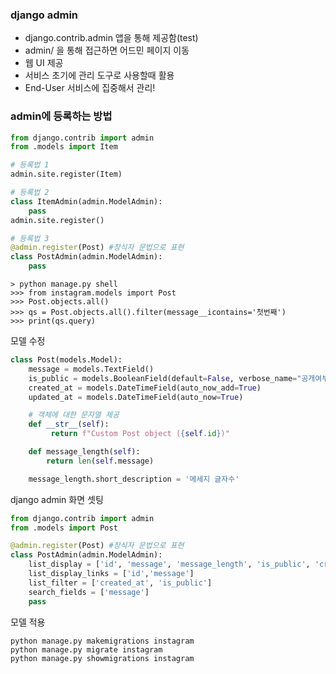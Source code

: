 ### django admin

* django.contrib.admin 앱을 통해 제공함(test)
* admin/ 을 통해 접근하면 어드민 페이지 이동
* 웹 UI 제공
* 서비스 초기에 관리 도구로 사용할때 활용
* End-User 서비스에 집중해서 관리!

### admin에 등록하는 방법

```python
from django.contrib import admin
from .models import Item

# 등록법 1
admin.site.register(Item)
```

```python
# 등록법 2
class ItemAdmin(admin.ModelAdmin):
    pass
admin.site.register()
```

```python
# 등록법 3
@admin.register(Post) #장식자 문법으로 표현
class PostAdmin(admin.ModelAdmin):
    pass
```

```shell
> python manage.py shell
>>> from instagram.models import Post
>>> Post.objects.all()
>>> qs = Post.objects.all().filter(message__icontains='첫번째')
>>> print(qs.query)
```

모델 수정
```python
class Post(models.Model):
    message = models.TextField()
    is_public = models.BooleanField(default=False, verbose_name="공개여부")
    created_at = models.DateTimeField(auto_now_add=True)
    updated_at = models.DateTimeField(auto_now=True)

    # 객체에 대한 문자열 제공
    def __str__(self):
         return f"Custom Post object ({self.id})"

    def message_length(self):
        return len(self.message)

    message_length.short_description = '메세지 글자수'
```

django admin 화면 셋팅
```python
from django.contrib import admin
from .models import Post

@admin.register(Post) #장식자 문법으로 표현
class PostAdmin(admin.ModelAdmin):
    list_display = ['id', 'message', 'message_length', 'is_public', 'created_at', 'updated_at'] #디스플레이에 출력할 컬럼 지정
    list_display_links = ['id','message']
    list_filter = ['created_at', 'is_public']
    search_fields = ['message']
    pass
```

모델 적용
```shell
python manage.py makemigrations instagram
python manage.py migrate instagram
python manage.py showmigrations instagram
```
